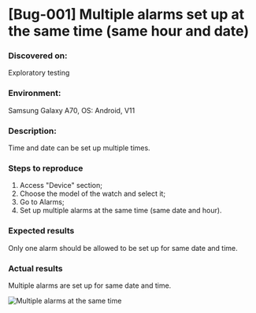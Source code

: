 # **[Bug-001] Multiple alarms set up at the same time (same hour and date)**

### **Discovered on:**

Exploratory testing

### **Environment:**

Samsung Galaxy A70, OS: Android, V11

### **Description:**

Time and date can be set up multiple times.

### **Steps to reproduce**

1. Access "Device" section;
2. Choose the model of the watch and select it;
3. Go to Alarms;
4. Set up multiple alarms at the same time (same date and hour).

### **Expected results**

Only one alarm should be allowed to be set up for same date and time.

### **Actual results**

Multiple alarms are set up for same date and time.


![Multiple alarms at the same time](https://user-images.githubusercontent.com/110250127/204913737-a7286658-93d1-4564-8033-905a6f138d0a.jpeg)

